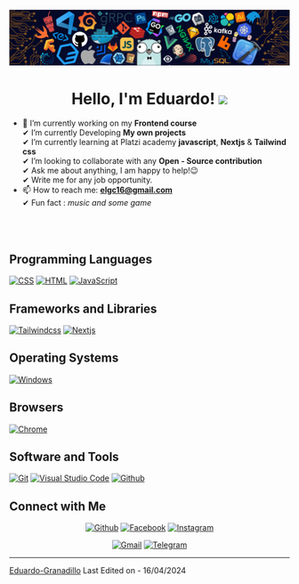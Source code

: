 ![Github Banner](https://github.com/Jaydeep-Yadav/Jaydeep-Yadav/blob/main/banner.png)

<h1 align="center">
Hello, I'm Eduardo!
	<a href="https://github.com/Bouaskaoun" target="_self">
		<img src="https://media.giphy.com/media/hvRJCLFzcasrR4ia7z/giphy.gif" width="30">
	</a>
</h1>

- 🔭 I’m currently working on my **Frontend course** <br>
✔ I’m currently Developing **My own projects**<br>
✔ I’m currently learning at Platzi academy **javascript**, **Nextjs** & **Tailwind css**<br>
✔ I’m looking to collaborate with any **Open - Source contribution**<br>
✔ Ask me about anything, I am happy to help!😉<br>
✔ Write me for any job opportunity.
- 📫 How to reach me: **elgc16@gmail.com**<br>
✔ Fun fact : *music and some game*<br><br><br><br>



## Programming Languages

<p>
    <a href="#"><img alt="CSS" src="https://img.shields.io/badge/CSS%20-%231572B6.svg?logo=css3&logoColor=white"></a>
    <a href="#"><img alt="HTML" src="https://img.shields.io/badge/HTML%20-%23E34F26.svg?logo=html5&logoColor=white"></a>
    <a href="#"><img alt="JavaScript" src="https://img.shields.io/badge/JavaScript%20-%23F7DF1E.svg?logo=javascript&logoColor=black"></a>
</p>

## Frameworks and Libraries
<p>
   <a href="#"><img alt="Tailwindcss" src="https://img.shields.io/badge/tailwindcss-%2338B2AC.svg?logo=tailwindcss&logoColor=white"></a>
   <a href="#"><img alt="Nextjs" src="https://img.shields.io/badge/Next-black?style=for-the-badge&logo=next.js&logoColor=white"></a>

</p>

## Operating Systems
<p>
	<a href="#"><img alt="Windows" src="https://img.shields.io/badge/Windows-0078D6?logo=windows&logoColor=white"></a                                                                                                           
</p>

## Browsers
<p>
	<a href="#"><img alt="Chrome" src="https://img.shields.io/badge/Google_chrome-4285F4?logo=Google-Chrome&logoColor=white"></a>
</p>

## Software and Tools
<p>
  <a href="#"><img alt="Git" src="https://img.shields.io/badge/Git%20-%23F05033.svg?logo=git&logoColor=white"></a>
  <a href="#"><img alt="Visual Studio Code" src="https://img.shields.io/badge/Visual%20Studio%20Code-0078d7.svg?logo=visual-studio-code&logoColor=white"></a>
  <a href="https://github.com/EduardoGranadillo"><img alt="Github" title="Eduardo Granadillo Github" src="https://img.shields.io/badge/GitHub-100000?style=for-the-badge&logo=github&logoColor=white"></a>
</p>

## Connect with Me


<p align="center">
  <a href="#"><img alt="Github" title="Jaydeep Yadav Github" src="https://img.shields.io/badge/GitHub-100000?style=for-the-badge&logo=github&logoColor=white"></a>
  <a href="#"><img alt="Facebook" title="Jaydeep Yadav FB" src="https://img.shields.io/badge/Facebook-1877F2?style=for-the-badge&logo=facebook&logoColor=white"></a>
  <a href="#"><img alt="Instagram" title="Jaydeep Yadav Instagram" src="https://img.shields.io/badge/Instagram-E4405F?style=for-the-badge&logo=instagram&logoColor=white"></a>
 </p>
 <p align="center">
  <a href="elgc16@gmail.com"><img alt="Gmail" title="Jaydeep Yadav Gmail" src="https://img.shields.io/badge/Gmail-D14836?style=for-the-badge&logo=gmail&logoColor=white"></a>
  <a href="#"><img alt="Telegram" title="Jaydeep Yadav Telegram" src="https://img.shields.io/badge/Telegram-2CA5E0?style=for-the-badge&logo=telegram&logoColor=white"></a> 
</p>

------
[Eduardo-Granadillo](https://github.com/EduardoGranadillo)
Last Edited on - 16/04/2024
